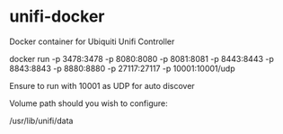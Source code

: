 # unifi-docker
Docker container for Ubiquiti Unifi Controller

docker run -p 3478:3478 -p 8080:8080 -p 8081:8081 -p 8443:8443 -p 8843:8843 -p 8880:8880 -p 27117:27117 -p 10001:10001/udp

Ensure to run with 10001 as UDP for auto discover

Volume path should you wish to configure:

/usr/lib/unifi/data
